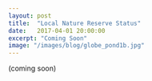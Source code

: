```yaml
---
layout: post
title:  "Local Nature Reserve Status"
date:   2017-04-01 20:00:00
excerpt: "Coming Soon"
image: "/images/blog/globe_pond1b.jpg"
---
```


(coming soon)